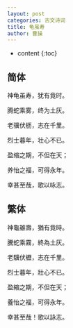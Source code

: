 ```yaml
---
layout: post
categories: 古文诗词
title: 龟虽寿
author: 曹操
---
```

* content
{:toc}

## 简体

神龟虽寿，犹有竟时。

腾蛇乘雾，终为土灰。

老骥伏枥，志在千里。

烈士暮年，壮心不已。

盈缩之期，不但在天；

养怡之福，可得永年。

幸甚至哉，歌以咏志。

## 繁体

神龜雖壽，猶有竟時。

騰蛇乘霧，終為土灰。

老驥伏櫪，志在千里。

烈士暮年，壯心不已。

盈縮之期，不但在天；

養怡之福，可得永年。

幸甚至哉！歌以詠志。
